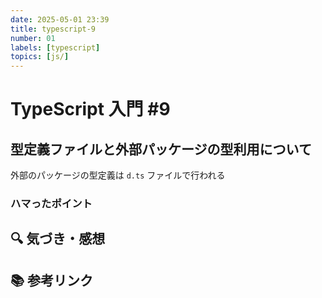 ```yaml
---
date: 2025-05-01 23:39
title: typescript-9
number: 01
labels: [typescript]
topics: [js/]
---
```


# TypeScript 入門 #9

## 型定義ファイルと外部パッケージの型利用について

外部のパッケージの型定義は `d.ts` ファイルで行われる

### ハマったポイント

## 🔍 気づき・感想

## 📚 参考リンク
